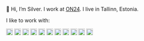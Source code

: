 👋 Hi, I’m Silver. I work at [ON24](https://www.on24.ee). I live in Tallinn, Estonia.

I like to work with:

<img src="https://user-images.githubusercontent.com/20640350/204134583-08a27e67-5053-468f-9b0f-6552dc1d8d0f.png" height="18" style="display:inline">
<img src="https://user-images.githubusercontent.com/20640350/204134594-14692650-4ce6-4acb-891d-51a7acfcb926.png" height="18" style="display:inline">
<img src="https://user-images.githubusercontent.com/20640350/204134588-c7c71797-f743-4e72-b717-409e10600332.png" height="18" style="display:inline">
<img src="https://user-images.githubusercontent.com/20640350/204134590-e0ad0169-36e3-45b0-a29c-a153123a9757.png" height="18" style="display:inline">
<img src="https://user-images.githubusercontent.com/20640350/204134586-d020602e-03dc-4c28-873c-9b50fbf3d0e8.png" height="18" style="display:inline">
<img src="https://user-images.githubusercontent.com/20640350/204134591-b07ffc90-bf05-4212-b68c-aa95f0d7fcce.png" height="18" style="display:inline">
<img src="https://user-images.githubusercontent.com/20640350/204134592-06bbc9ff-4652-4d3e-8823-b5323e1bd5f6.png" height="18" style="display:inline">
<img src="https://user-images.githubusercontent.com/20640350/204134593-7ec2197a-b002-48c8-a6d7-cdaf3139e5a0.png" height="18" style="display:inline">
<img src="https://user-images.githubusercontent.com/20640350/204134585-76c8455e-464a-4038-bfde-ad7fa08040ad.png" height="18" style="display:inline">
<img src="https://user-images.githubusercontent.com/20640350/204134589-fb3ba9c1-1ebf-479a-8f79-1a783f0c9c67.png" height="18" style="display:inline">
<img src="https://user-images.githubusercontent.com/20640350/204134587-bbe76253-bc9c-4e19-bd94-64c2fb34a56c.png" height="18" style="display:inline">
